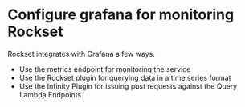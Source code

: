 # Configure grafana for monitoring Rockset

Rockset integrates with Grafana a few ways.

- Use the metrics endpoint for monitoring the service
- Use the Rockset plugin for querying data in a time series format
- Use the Infinity Plugin for issuing post requests against the Query Lambda Endpoints
